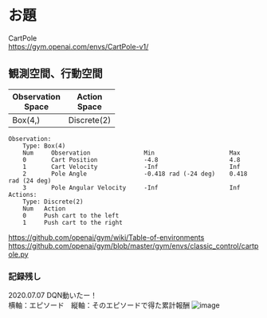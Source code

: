 # お題  
CartPole  
https://gym.openai.com/envs/CartPole-v1/  

## 観測空間、行動空間
| Observation<br>Space | Action<br>Space |
| ---- | ---- |
|  Box(4,)  |  Discrete(2)  |

    Observation:
        Type: Box(4)
        Num     Observation               Min                     Max
        0       Cart Position             -4.8                    4.8
        1       Cart Velocity             -Inf                    Inf
        2       Pole Angle                -0.418 rad (-24 deg)    0.418 rad (24 deg)
        3       Pole Angular Velocity     -Inf                    Inf
    Actions:
        Type: Discrete(2)
        Num   Action
        0     Push cart to the left
        1     Push cart to the right

https://github.com/openai/gym/wiki/Table-of-environments  
https://github.com/openai/gym/blob/master/gym/envs/classic_control/cartpole.py

### 記録残し
2020.07.07 DQN動いたー！  
横軸：エピソード　縦軸：そのエピソードで得た累計報酬
![image](https://user-images.githubusercontent.com/18751045/86616280-91f48980-bff0-11ea-80c6-a0bcc7222c4a.png)
